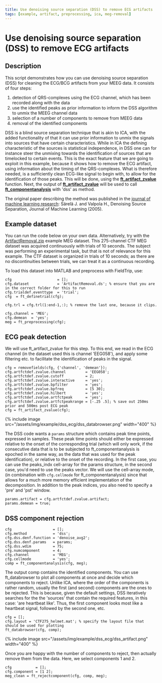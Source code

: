 ```yaml
---
title: Use denoising source separation (DSS) to remove ECG artifacts
tags: [example, artifact, preprocessing, ica, meg-removal]
---
```


# Use denoising source separation (DSS) to remove ECG artifacts

## Description

This script demonstrates how you can use denoising source separation (DSS) for cleaning the ECG/BCG artifacts from your MEEG data. It consists of four steps:

1.  detection of QRS-complexes using the ECG channel, which has been recorded along with the data
2.  use the identified peaks as prior information to inform the DSS algorithm to unmix the MEEG channel data
2.  selection of a number of components to remove from MEEG data
3.  removal of the identified components

DSS is a blind source separation technique that is akin to ICA, with the added functionality of that it can use prior information to unmix the signals into sources that have certain characteristics. While in ICA the defining characteristic of the sources is statistical independence, in DSS one can for instance steer the unmixing towards the identification of sources that are timelocked to certain events. This is the exact feature that we are going to exploit in this example, because it shows how to remove the ECG artifact, using information about the timing of the QRS-complexes. What is therefore needed, is a sufficiently clean ECG-like signal to begin with, to allow for the identification of those peaks. This will be done, using the **[ft_artifact_zvalue](/reference/ft_artifact_zvalue)** function. Next, the output of **[ft_artifact_zvalue](/reference/ft_artifact_zvalue)** will be used to call **[ft_componentanalysis](/reference/ft_componentanalysis)** with 'dss' as method.

The original paper describing the method was published in the [journal of machine learning research](https://www.jmlr.org/papers/volume6/sarela05a/sarela05a.pdf): Särelä J. and Valpola H., Denoising Source Separation, Journal of Machine Learning (2005).

## Example dataset

You can run the code below on your own data. Alternatively, try with the [ArtifactRemoval.zip](https://download.fieldtriptoolbox.org/tutorial/ArtifactRemoval.zip) example MEG dataset. This 275-channel CTF MEG dataset was acquired continuously with trials of 10 seconds. The subject was performing an experimental task, but that is not of relevance for this example. The CTF dataset is organized in trials of 10 seconds; as there are no discontinuities between trials, we can treat it as a continuous recording.

To load this dataset into MATLAB and preprocess with FieldTrip, use:

    cfg                     = [];
    cfg.dataset             = 'ArtifactRemoval.ds'; % ensure that you are in the correct folder for this to run
    cfg.trialdef.eventtype  = 'trial';
    cfg  = ft_definetrial(cfg);
    
    cfg.trl = cfg.trl(1:end-1,:); % remove the last one, because it clips.

    cfg.channel = 'MEG';
    cfg.demean  = 'yes';
    meg = ft_preprocessing(cfg);

## ECG peak detection

We will use ft_artifact_zvalue for this step. To this end, we read in the ECG channel (in the dataset used this is channel 'EEG058'), and apply some filtering etc. to facilitate the identification of peaks in the signal.

    cfg = removefields(cfg, {'channel', 'demean'});
    cfg.artfctdef.zvalue.channel         = 'EEG058';
    cfg.artfctdef.zvalue.cutoff          = 2;
    cfg.artfctdef.zvalue.interactive     = 'yes';
    cfg.artfctdef.zvalue.bpfilter        = 'yes';
    cfg.artfctdef.zvalue.bpfreq          = [5 30];
    cfg.artfctdef.zvalue.hilbert         = 'yes';
    cfg.artfctdef.zvalue.artfctpeak      = 'yes';
    cfg.artfctdef.zvalue.artfctpeakrange = [-.25 .5]; % save out 250ms prior and 500ms post ECG peak
    cfg = ft_artifact_zvalue(cfg);

{% include image src="/assets/img/example/dss_ecg/dss_databrowser.png" width="400" %}

The DSS code wants a `params` structure which contains peak time points, expressed in samples. These peak time points should either be expressed relative to the onset of the corresponding trial (which will only work, if the consecutive data that is to be subjected to ft_componentanalysis is epoched in the same way, as the data that was used for the peak identification), or relative to the onset of the recording. In the first case, you can use the peaks_indx cell-array for the params structure, in the second case, you'd need to use the peaks vector. We will use the cell-array mode, (in combination with `cfg.cellmode` for ft_componentanalysis) since that allows for a much more memory efficient implementation of the decomposition. In addition to the peak indices, you also need to specify a 'pre' and 'pst' window.

    params.artifact = cfg.artfctdef.zvalue.artifact;
    params.demean = true;
    
## DSS component rejection

    cfg                   = [];
    cfg.method            = 'dss';
    cfg.dss.denf.function = 'denoise_avg2';
    cfg.dss.denf.params   = params;
    cfg.dss.wdim          = 75;
    cfg.numcomponent      = 4;
    cfg.channel           = 'MEG';
    cfg.cellmode          = 'yes';
    comp = ft_componentanalysis(cfg, meg);

The output comp contains the identified components. You can use ft_databrowser to plot all components at once and decide which components to reject. Unlike ICA, where the order of the components is rather random, usually the first (and second) components are the ones to be rejected. This is because, given the default settings, DSS iteratively searches for the the 'sources' that contain the required features, in this case: 'are heartbeat like'. Thus, the first component looks most like a heartbeat signal, followed by the second one, etc.

    cfg = [];
    cfg.layout = 'CTF275_helmet.mat'; % specify the layout file that should be used for plotting
    ft_databrowser(cfg, comp);

{% include image src="/assets/img/example/dss_ecg/dss_artifact.png" width="400" %}

Once you are happy with the number of components to reject, then actually remove them from the data. Here, we select components 1 and 2.

    cfg           = [];
    cfg.component = [1 2];
    meg_clean = ft_rejectcomponent(cfg, comp, meg);

